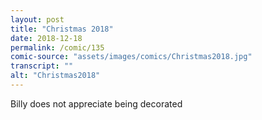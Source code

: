 ```yaml
---
layout: post
title: "Christmas 2018"
date: 2018-12-18
permalink: /comic/135
comic-source: "assets/images/comics/Christmas2018.jpg"
transcript: ""
alt: "Christmas2018"
---
```


Billy does not appreciate being decorated
